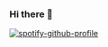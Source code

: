 ### Hi there 👋

  [![spotify-github-profile](https://spotify-github-profile.vercel.app/api/view?uid=12121920301&cover_image=true&theme=default)](https://github.com/kittinan/spotify-github-profile)

<!--
**mYRva/mYRva** is a ✨ _special_ ✨ repository because its `README.md` (this file) appears on your GitHub profile.

Here are some ideas to get you started:

- 🔭 I’m currently working on ...
- 🌱 I’m currently learning ...
- 👯 I’m looking to collaborate on ...
- 🤔 I’m looking for help with ...
- 💬 Ask me about ...
- 📫 How to reach me: ...
- 😄 Pronouns: ...
- ⚡ Fun fact: ...
-->
